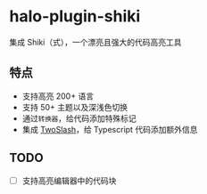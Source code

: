 # halo-plugin-shiki

集成 Shiki（式），一个漂亮且强大的代码高亮工具

## 特点

- 支持高亮 200+ 语言
- 支持 50+ 主题以及深浅色切换
- 通过`转换器`，给代码添加特殊标记
- 集成 [TwoSlash](https://twoslash.netlify.app/)，给 Typescript 代码添加额外信息

## TODO

- [ ] 支持高亮编辑器中的代码块

